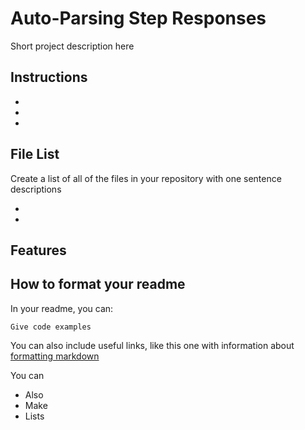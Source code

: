 # Auto-Parsing Step Responses

Short project description here

## Instructions

- 
- 
- 

## File List

Create a list of all of the files in your repository with one sentence descriptions 

- 
- 

## Features









## How to format your readme

In your readme, you can:
```
Give code examples
```

You can also include useful links, like this one with information about [formatting markdown](https://help.github.com/en/articles/basic-writing-and-formatting-syntax)

You can 
- Also
- Make
- Lists
